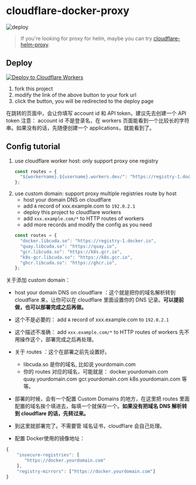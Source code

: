 # cloudflare-docker-proxy

![deploy](https://github.com/ciiiii/cloudflare-docker-proxy/actions/workflows/deploy.yaml/badge.svg)

> If you're looking for proxy for helm, maybe you can try [cloudflare-helm-proxy](github.com/ciiiii/cloudflare-helm-proxy).

## Deploy
[![Deploy to Cloudflare Workers](https://deploy.workers.cloudflare.com/button)](https://deploy.workers.cloudflare.com/?url=https://github.com/jiamliang/cloudflare-docker-proxy)

1. fork this project
2. modify the link of the above button to your fork url
3. click the button, you will be redirected to the deploy page

在跳转的页面中，会让你填写 account id 和 API token，建议先去创建一个 API token
注意： account id 不是登录名，在 workers 页面能看到一个比较长的字符串。如果没有的话，先随便创建一个 applications，就能看到了。

## Config tutorial

1. use cloudflare worker host: only support proxy one registry
   ```javascript
   const routes = {
     "${workername}.${username}.workers.dev/": "https://registry-1.docker.io",
   };
   ```
2. use custom domain: support proxy multiple registries route by host
   - host your domain DNS on cloudflare
   - add `A` record of xxx.example.com to `192.0.2.1`
   - deploy this project to cloudflare workers
   - add `xxx.example.com/*` to HTTP routes of workers
   - add more records and modify the config as you need
   ```javascript
   const routes = {
     "docker.libcuda.so": "https://registry-1.docker.io",
     "quay.libcuda.so": "https://quay.io",
     "gcr.libcuda.so": "https://k8s.gcr.io",
     "k8s-gcr.libcuda.so": "https://k8s.gcr.io",
     "ghcr.libcuda.so": "https://ghcr.io",
   };
   ```
关于添加 custom domain：
- host your domain DNS on cloudflare ：这个就是把你的域名解析转到 cloudflare 来，让你可以在 cloudflare 里面设置你的 DNS 记录。**可以提前做，也可以部署完成之后再做。**
- 这个不是必要的： add `A` record of xxx.example.com to `192.0.2.1`
- 这个描述不准确： add `xxx.example.com/*` to HTTP routes of workers  先不用操作这个，部署完成之后再处理。
- 关于 routes ：这个在部署之前先设置好。
  - libcuda.so 是你的域名, 比如说 yourdomain.com
  - 你的 routes 对应的域名，可能就是： docker.yourdomain.com   quay.yourdomain.com  gcr.yourdomain.com  k8s.yourdomain.com  等等。
- 部署的时候，会有一个配置 Custom Domains 的地方，在这里把 routes 里面配置的域名挨个填进去，每填一个就保存一个。**如果没有把域名 DNS 解析转到 cloudflare 的话，先转过来。**
- 到这里就部署完了。不需要管 域名证书，cloudflare 会自己处理。

-  配置 Docker使用的镜像地址：
```javascript
{
    "insecure-registries": [
       "https://docker.yourdomain.com"
    ],
    "registry-mirrors": ["https://docker.yourdomain.com"]
}
```
  

